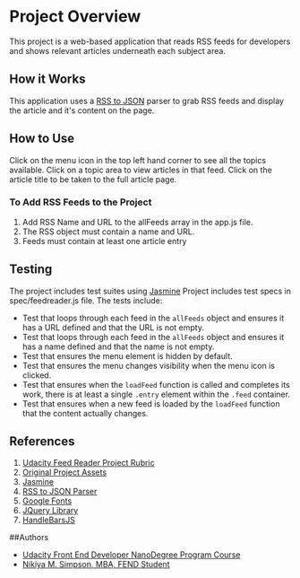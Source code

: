 # Project Overview

This project is a web-based application that reads RSS feeds for developers and shows relevant articles underneath each subject area. 

## How it Works
This application uses a [RSS to JSON](https://rsstojson.udacity.com/parseFeed) parser to grab RSS feeds and display the article and it's content on the page.

## How to Use
Click on the menu icon in the top left hand corner to see all the topics available. Click on a topic area to view articles in that feed. Click on the article title to be taken to the full article page.

### To Add RSS Feeds to the Project
1. Add RSS Name and URL to the allFeeds array in the app.js file. 
2. The RSS object must contain a name and URL.
3. Feeds must contain at least one article entry

## Testing
The project includes test suites using [Jasmine](http://jasmine.github.io/) Project includes test specs in spec/feedreader.js file. The tests include:

* Test that loops through each feed in the `allFeeds` object and ensures it has a URL defined and that the URL is not empty.
* Test that loops through each feed in the `allFeeds` object and ensures it has a name defined and that the name is not empty.
* Test that ensures the menu element is hidden by default.
* Test that ensures the menu changes visibility when the menu icon is clicked.
* Test that ensures when the `loadFeed` function is called and completes its work, there is at least a single `.entry` element within the `.feed` container.
* Test that ensures when a new feed is loaded by the `loadFeed` function that the content actually changes.

## References
1. [Udacity Feed Reader Project Rubric](https://review.udacity.com/#!/projects/3442558598/rubric)
2. [Original Project Assets](http://github.com/udacity/frontend-nanodegree-feedreader)
3. [Jasmine](http://jasmine.github.io/)
4. [RSS to JSON Parser](https://rsstojson.udacity.com/parseFeed)
5. [Google Fonts](http://fonts.googleapis.com)
6. [JQuery Library](http://ajax.googleapis.com/ajax/libs/jquery/2.1.1/jquery.min.js)
7. [HandleBarsJS](http://cdn.jsdelivr.net/handlebarsjs/2.0.0/handlebars.min.js)

##Authors
* [Udacity Front End Developer NanoDegree Program Course](http://udacity.com)
* [Nikiya M. Simpson, MBA, FEND Student](http://github.com/nikiyasimpson)